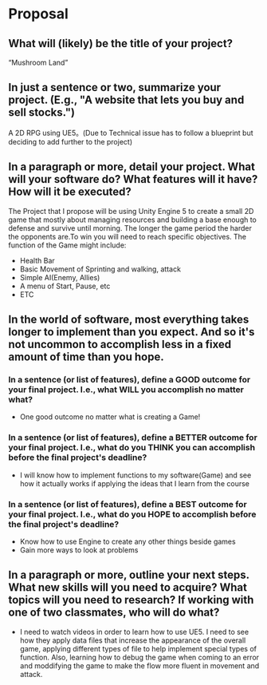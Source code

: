 # Proposal

## What will (likely) be the title of your project?

“Mushroom Land”

## In just a sentence or two, summarize your project. (E.g., "A website that lets you buy and sell stocks.")

A 2D RPG using UE5。(Due to Technical issue has to follow a blueprint but deciding to add further to the project)

## In a paragraph or more, detail your project. What will your software do? What features will it have? How will it be executed?

The Project that I propose will be using Unity Engine 5 to create a small 2D game that mostly about managing resources and building a base enough to defense and survive until morning. The longer the game period the harder the opponents are.To win you will need to reach specific objectives.
The function of the Game might include:
 - Health Bar 
 - Basic Movement of Sprinting and walking, attack
 - Simple AI(Enemy, Allies)
 - A menu of Start, Pause,  etc
 - ETC

## In the world of software, most everything takes longer to implement than you expect. And so it's not uncommon to accomplish less in a fixed amount of time than you hope.

### In a sentence (or list of features), define a GOOD outcome for your final project. I.e., what WILL you accomplish no matter what?

 - One good outcome no matter what is creating a Game!

### In a sentence (or list of features), define a BETTER outcome for your final project. I.e., what do you THINK you can accomplish before the final project's deadline?

 - I will know how to implement functions to my software(Game) and see how it actually works if applying the ideas that I learn from the course

### In a sentence (or list of features), define a BEST outcome for your final project. I.e., what do you HOPE to accomplish before the final project's deadline?

 - Know how to use Engine to create any other things beside games
 - Gain more ways to look at problems

## In a paragraph or more, outline your next steps. What new skills will you need to acquire? What topics will you need to research? If working with one of two classmates, who will do what?

 - I need to watch videos in order to learn how to use UE5. I need to see how they apply data files that increase the appearance of the overall game, applying different types of file to help implement special types of function. Also, learning how to debug the game when coming to an error and moddifying the game to make the flow more fluent in movement and attack.

